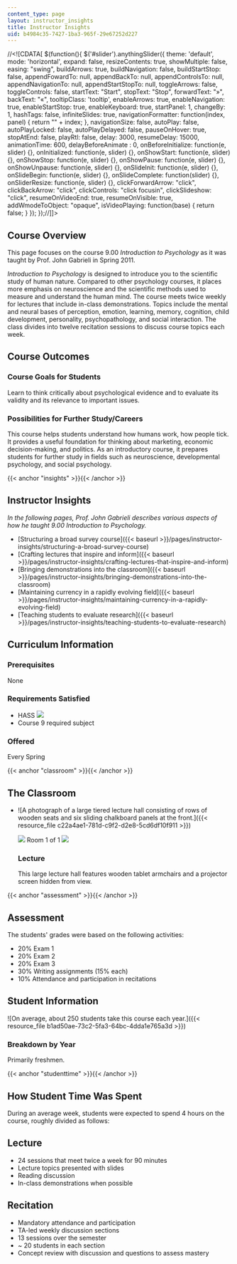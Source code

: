 ```yaml
---
content_type: page
layout: instructor_insights
title: Instructor Insights
uid: b4984c35-7427-1ba3-965f-29e67252d227
---
```


//<!\[CDATA\[ $(function(){ $('#slider').anythingSlider({ theme: 'default', mode: 'horizontal', expand: false, resizeContents: true, showMultiple: false, easing: "swing", buildArrows: true, buildNavigation: false, buildStartStop: false, appendFowardTo: null, appendBackTo: null, appendControlsTo: null, appendNavigationTo: null, appendStartStopTo: null, toggleArrows: false, toggleControls: false, startText: "Start", stopText: "Stop", forwardText: "&raquo;", backText: "&laquo;", tooltipClass: 'tooltip', enableArrows: true, enableNavigation: true, enableStartStop: true, enableKeyboard: true, startPanel: 1, changeBy: 1, hashTags: false, infiniteSlides: true, navigationFormatter: function(index, panel) { return "" + index; }, navigationSize: false, autoPlay: false, autoPlayLocked: false, autoPlayDelayed: false, pauseOnHover: true, stopAtEnd: false, playRtl: false, delay: 3000, resumeDelay: 15000, animationTime: 600, delayBeforeAnimate : 0, onBeforeInitialize: function(e, slider) {}, onInitialized: function(e, slider) {}, onShowStart: function(e, slider) {}, onShowStop: function(e, slider) {}, onShowPause: function(e, slider) {}, onShowUnpause: function(e, slider) {}, onSlideInit: function(e, slider) {}, onSlideBegin: function(e, slider) {}, onSlideComplete: function(slider) {}, onSliderResize: function(e, slider) {}, clickForwardArrow: "click", clickBackArrow: "click", clickControls: "click focusin", clickSlideshow: "click", resumeOnVideoEnd: true, resumeOnVisible: true, addWmodeToObject: "opaque", isVideoPlaying: function(base) { return false; } }); });//\]\]>

Course Overview
---------------

This page focuses on the course 9.00 _Introduction to Psychology_ as it was taught by Prof. John Gabrieli in Spring 2011.

_Introduction to Psychology_ is designed to introduce you to the scientific study of human nature. Compared to other psychology courses, it places more emphasis on neuroscience and the scientific methods used to measure and understand the human mind. The course meets twice weekly for lectures that include in-class demonstrations. Topics include the mental and neural bases of perception, emotion, learning, memory, cognition, child development, personality, psychopathology, and social interaction. The class divides into twelve recitation sessions to discuss course topics each week.

Course Outcomes
---------------

### Course Goals for Students

Learn to think critically about psychological evidence and to evaluate its validity and its relevance to important issues.

### Possibilities for Further Study/Careers

This course helps students understand how humans work, how people tick. It provides a useful foundation for thinking about marketing, economic decision-making, and politics. As an introductory course, it prepares students for further study in fields such as neuroscience, developmental psychology, and social psychology.

{{< anchor "insights" >}}{{< /anchor >}}

Instructor Insights
-------------------

_In the following pages, Prof. John Gabrieli describes various aspects of how he taught _9.00 Introduction to Psychology_._

*   [Structuring a broad survey course]({{< baseurl >}}/pages/instructor-insights/structuring-a-broad-survey-course)
*   [Crafting lectures that inspire and inform]({{< baseurl >}}/pages/instructor-insights/crafting-lectures-that-inspire-and-inform)
*   [Bringing demonstrations into the classroom]({{< baseurl >}}/pages/instructor-insights/bringing-demonstrations-into-the-classroom)
*   [Maintaining currency in a rapidly evolving field]({{< baseurl >}}/pages/instructor-insights/maintaining-currency-in-a-rapidly-evolving-field)
*   [Teaching students to evaluate research]({{< baseurl >}}/pages/instructor-insights/teaching-students-to-evaluate-research)

Curriculum Information
----------------------

### Prerequisites

None

### Requirements Satisfied

*   HASS ![](/images/educator/icon-question-hass.png)
*   Course 9 required subject

### Offered

Every Spring

{{< anchor "classroom" >}}{{< /anchor >}}

The Classroom
-------------

*   ![A photograph of a large tiered lecture hall consisting of rows of wooden seats and six sliding chalkboard panels at the front.]({{< resource_file c22a4ae1-781d-c9f2-d2e8-5cd6df10f911 >}})
    
    ![](/images/educator/classroom_prev_dim.png) Room 1 of 1 ![](/images/educator/classroom_next_dim.png)
    
    ### Lecture
    
    This large lecture hall features wooden tablet armchairs and a projector screen hidden from view.
    

{{< anchor "assessment" >}}{{< /anchor >}}

Assessment
----------

The students' grades were based on the following activities:

- 20% Exam 1
- 20% Exam 2
- 20% Exam 3
- 30% Writing assignments (15% each)
- 10% Attendance and participation in recitations

Student Information
-------------------

![On average, about 250 students take this course each year.]({{< resource_file b1ad50ae-73c2-5fa3-64bc-4dda1e765a3d >}})

### Breakdown by Year

Primarily freshmen.

{{< anchor "studenttime" >}}{{< /anchor >}}

How Student Time Was Spent
--------------------------

During an average week, students were expected to spend 4 hours on the course, roughly divided as follows:

Lecture
-------

*   24 sessions that meet twice a week for 90 minutes
*   Lecture topics presented with slides
*   Reading discussion
*   In-class demonstrations when possible

Recitation
----------

*   Mandatory attendance and participation
*   TA-led weekly discussion sections
*   13 sessions over the semester
*   ~ 20 students in each section
*   Concept review with discussion and questions to assess mastery